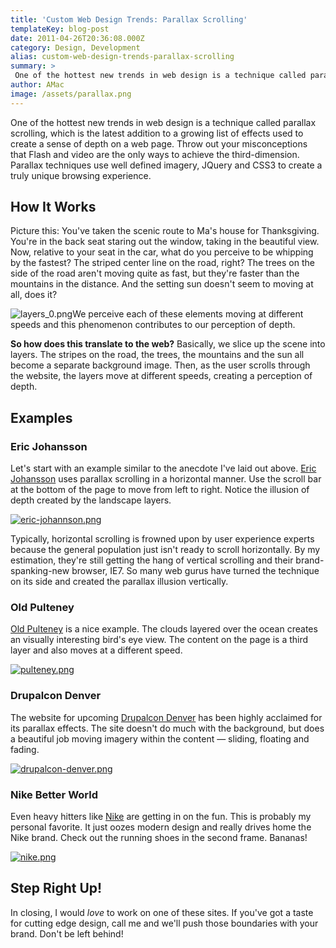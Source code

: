 ```yaml
---
title: 'Custom Web Design Trends: Parallax Scrolling'
templateKey: blog-post
date: 2011-04-26T20:36:08.000Z
category: Design, Development
alias: custom-web-design-trends-parallax-scrolling
summary: > 
 One of the hottest new trends in web design is a technique called parallax scrolling, which is the latest addition to a growing list of effects used to create a sense of depth on a web page. Throw out your misconceptions that Flash and video are the only ways to achieve the third-dimension. Parallax techniques use well defined imagery, JQuery and CSS3 to create a truly unique browsing experience.
author: AMac
image: /assets/parallax.png
---
```


One of the hottest new trends in web design is a technique called parallax scrolling, which is the latest addition to a growing list of effects used to create a sense of depth on a web page. Throw out your misconceptions that Flash and video are the only ways to achieve the third-dimension. Parallax techniques use well defined imagery, JQuery and CSS3 to create a truly unique browsing experience.

How It Works
------------

Picture this: You've taken the scenic route to Ma's house for Thanksgiving. You're in the back seat staring out the window, taking in the beautiful view. Now, relative to your seat in the car, what do you perceive to be whipping by the fastest? The striped center line on the road, right? The trees on the side of the road aren't moving quite as fast, but they're faster than the mountains in the distance. And the setting sun doesn't seem to moving at all, does it?

![layers_0.png](/sites/default/files/layers_0.png)We perceive each of these elements moving at different speeds and this phenomenon contributes to our perception of depth.

**So how does this translate to the web?** Basically, we slice up the scene into layers. The stripes on the road, the trees, the mountains and the sun all become a separate background image. Then, as the user scrolls through the website, the layers move at different speeds, creating a perception of depth.

Examples
--------

### Eric Johansson

Let's start with an example similar to the anecdote I've laid out above. [Eric Johansson](http://ericj.se/) uses parallax scrolling in a horizontal manner. Use the scroll bar at the bottom of the page to move from left to right. Notice the illusion of depth created by the landscape layers.

[![eric-johannson.png](/sites/default/files/eric-johannson.png)](http://ericj.se/)

Typically, horizontal scrolling is frowned upon by user experience experts because the general population just isn't ready to scroll horizontally. By my estimation, they're still getting the hang of vertical scrolling and their brand-spanking-new browser, IE7. So many web gurus have turned the technique on its side and created the parallax illusion vertically.

### Old Pulteney

[Old Pulteney](http://www.rowtothepole.com/) is a nice example. The clouds layered over the ocean creates an visually interesting bird's eye view. The content on the page is a third layer and also moves at a different speed.

[![pulteney.png](/sites/default/files/pulteney.png)](http://www.rowtothepole.com/)

### Drupalcon Denver

The website for upcoming [Drupalcon Denver](http://denver2012.drupal.org/) has been highly acclaimed for its parallax effects. The site doesn't do much with the background, but does a beautiful job moving imagery within the content — sliding, floating and fading.

[![drupalcon-denver.png](/sites/default/files/drupalcon-denver.png)](http://denver2012.drupal.org/)

### Nike Better World

Even heavy hitters like [Nike](http://www.nike.com/us/en_us/c/better-world/) are getting in on the fun. This is probably my personal favorite. It just oozes modern design and really drives home the Nike brand. Check out the running shoes in the second frame. Bananas!

[![nike.png](/sites/default/files/nike.png)](http://www.nike.com/us/en_us/c/better-world/)

Step Right Up!
--------------

In closing, I would _love_ to work on one of these sites. If you've got a taste for cutting edge design, call me and we'll push those boundaries with your brand. Don't be left behind!